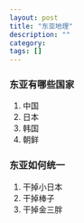 ```yaml
---
layout: post
title: "东亚地理"
description: ""
category: 
tags: []
---
```

### 东亚有哪些国家
1. 中国
2. 日本 
3. 韩国
4. 朝鲜

### 东亚如何统一
1. 干掉小日本
2. 干掉棒子
3. 干掉金三胖
